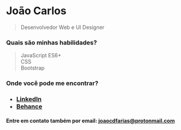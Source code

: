 <h1>João Carlos</h1>

> Desenvolvedor Web e UI Designer

<h3>Quais são minhas habilidades?</h3>

> JavaScript ES6+ <br>
> CSS <br>
> Bootstrap <br>

<h3>Onde você pode me encontrar?<h3>
<ul>
  <li><a href="https://www.linkedin.com/in/joaocdfarias/">LinkedIn</a></li>
  <li><a href="https://www.behance.net/joaocdfarias/">Behance</a></li>
</ul>

<h4>Entre em contato também por email: <a href="mailto:joaocdfarias@protonmail.com">joaocdfarias@protonmail.com</a></h4>
